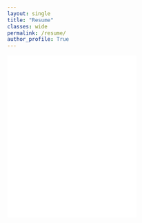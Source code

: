 ```yaml
---
layout: single
title: "Resume"
classes: wide
permalink: /resume/
author_profile: True
---
```


<embed src="/assets/downloads/AviDubeResume.pdf" type="application/pdf" height="375"/>